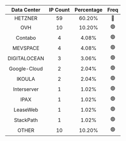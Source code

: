 | Data Center | IP Count | Percentage | Freq |
|:------------:|:--------:|:-----------:|:-----:|
| HETZNER | 59 | 60.20% | 🔴 |
| OVH | 10 | 10.20% | 🟢 |
| Contabo | 4 | 4.08% | 🟢 |
| MEVSPACE | 4 | 4.08% | 🟢 |
| DIGITALOCEAN | 3 | 3.06% | 🟢 |
| Google-Cloud | 2 | 2.04% | 🟢 |
| IKOULA | 2 | 2.04% | 🟢 |
| Interserver | 1 | 1.02% | 🟢 |
| IPAX | 1 | 1.02% | 🟢 |
| LeaseWeb | 1 | 1.02% | 🟢 |
| StackPath | 1 | 1.02% | 🟢 |
| OTHER | 10 | 10.20% | 🟢 |